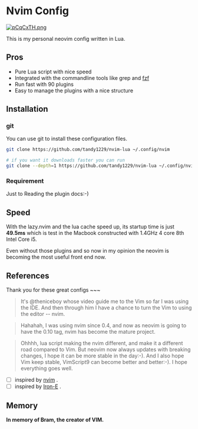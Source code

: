 # Nvim Config

[![pCqCxTH.png](https://s1.ax1x.com/2023/07/22/pCqCxTH.png)](https://imgse.com/i/pCqCxTH)

This is my personal neovim config written in Lua.

## Pros

- Pure Lua script with nice speed
- Integrated with the commandline tools like grep and [fzf](https://github.com/junegunn/fzf)
- Run fast with 90 plugins
- Easy to manage the plugins with a nice structure

## Installation

### git

You can use git to install these configuration files.

```bash
git clone https://github.com/tandy1229/nvim-lua ~/.config/nvim

# if you want it downloads faster you can run
git clone --depth=1 https://github.com/tandy1229/nvim-lua ~/.config/nvim
```

### Requirement

Just to Reading the plugin docs:-)

## Speed

With the lazy.nvim and the lua cache speed up, its startup time is just **49.5ms** which is test in the Macbook constructed with 1.4GHz 4 core 8th Intel Core i5.

Even without those plugins and so now in my opinion the neovim is becoming the most useful front end now.

## References

Thank you for these great configs \~~~

> It's @theniceboy whose video guide me to the Vim so far I was using the IDE. And then through him I have a chance to turn the Vim to using the editor -- nvim.

> Hahahah, I was using nvim since 0.4, and now as neovim is going to have the 0.10 tag, nvim has become the mature project.

> Ohhhh, lua script making the nvim different, and make it a different road compared to Vim. But neovim now always updates with breaking changes, I hope it can be more stable in the day:-). And I also hope Vim keep stable, VimScript9 can become better and better:-). I hope everything goes well.

- [ ] inspired by [nvim](https://github.com/theniceboy/nvim) .
- [ ] inspired by [Iron-E](https://github.com/Iron-E) .

## Memory

**In memory of Bram, the creator of VIM.**
